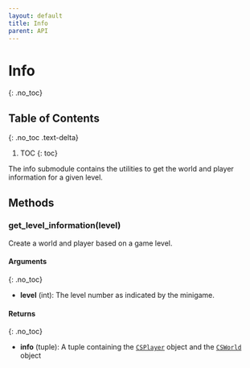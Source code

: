```yaml
---
layout: default
title: Info
parent: API
---
```


# Info
{: .no_toc}

## Table of Contents
{: .no_toc .text-delta}

1. TOC
{: toc}

The info submodule contains the utilities to get the world and player information for a given
    level.

## Methods

### get_level_information(level)

Create a world and player based on a game level.

#### Arguments
{: .no_toc}

- **level** (int): The level number as indicated by the minigame.

#### Returns
{: .no_toc}

- **info** (tuple): A tuple containing the [`CSPlayer`](./player.html#csplayer) object and the
    [`CSWorld`](./world.html#csworld) object